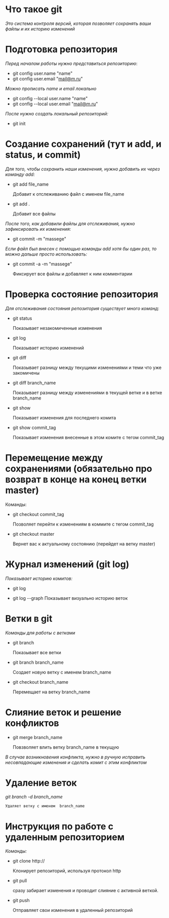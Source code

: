 

# Что такое git 

*Это система контроля версий, которая позволяет сохранять ваши файлы и их историю изменений*

# Подготовка репозитория 
*Перед началом работы нужно представиться репозиторию*:
* git config user.name "name"
* git config user.email "mail@m.ru"

*Можно прописать name и email локально*
* git config --local user.name "name"
* git config --local user.email "mail@m.ru"

*После нужно создать локальный репозиторий:*
* git init 

# Создание сохранений (тут и add, и status, и   commit)
*Для того, чтобы сохранить наши изменения, нужно добавить их через команду add:*

* git add file_name

    Добавит к отслеживанию файл с именем file_name

* git add .

    Добавит все файлы 

*После того, как добавили файлы для отслеживания, нужно зафиксировать их изменения:*
* git commit -m "massege"
  
*Если файл был внесен с помощью команды add хотя бы один раз, то можно дальше просто использовать:*
* git commit  -а -m "massege"
  
  Фиксирует все файлы и добавляет к ним комментарии
    
# Проверка состояние репозитория
*Для отслеживания состояния репозитория существует много команд*:
* git status 

    Показывает незакомиченные изменения 
* git log
    
    Показывает историю изменений 
* git diff
    
    Показывает разницу между текущими изменениями и теми что уже закомичены 
* git diff branch_name
    
    Показывает разницу между изменениями в текущей ветке и в ветке branch_name 
* git show 
    
    Показывает изменения для последнего комита
* git show commit_tag 
    
    Показывает изменения внесенные в этом комите с тегом commit_tag 

# Перемещение между сохранениями (обязательно про возврат в конце на конец ветки master)
Команды:
* git checkout commit_tag

    Позволяет перейти к изменениям в коммите с тегом commit_tag 
* git checkout master

    Вернет вас к актуальному состоянию (перейдет на ветку master)

# Журнал изменений (git log)
*Показывает историю комитов:*
* git log

* git log --graph
    Показывает визуально историю веток 

# Ветки в git 
*Команды для работы с ветками*
* git branch 

    Показывает все ветки 
* git branch branch_name

    Создает новую ветку с именем branch_name

* git checkout branch_name 

    Перемещает на ветку branch_name
    
# Слияние веток и решение конфликтов 
* git merge branch_name 

    Повзволяет влить ветку branch_name в текущую

*В случае возникновения конфликта, нужно в ручную исправить несовпадающие изменения и сделать комит с этим конфликтом*

# Удаление веток

*git branch -d branch_name*

    Удаляет ветку с именем  branch_name

# Инструкция по работе с удаленным репозиторием

*Команды:*
* git clone http://

    Клонирует репозиторий, используя протокол http

* git pull

    сразу забирает изменения и проводит слияние с активной веткой.

* git push

    Отправляет свои изменения в удаленный репозиторий

